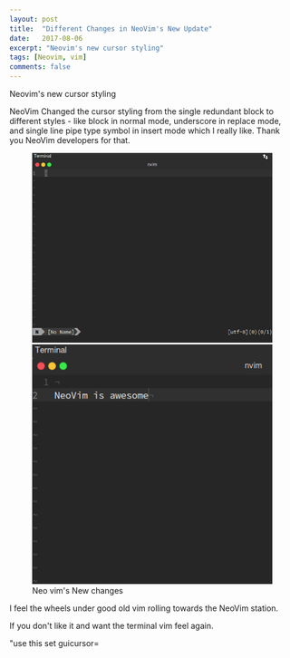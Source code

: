 ```yaml
---
layout: post
title:  "Different Changes in NeoVim's New Update"
date:   2017-08-06
excerpt: "Neovim's new cursor styling"
tags: [Neovim, vim]
comments: false
---
```


Neovim's new cursor styling

NeoVim Changed the cursor styling from the single redundant block to different styles - like block in normal mode, underscore in replace mode,
and single line pipe type symbol in insert mode which I really like. Thank you NeoVim developers for that.

<figure class="half">
    <a href="assets/img/screenshot1.png"><img src="assets/img/screenshot1.png"></a>
    <a href="assets/img/screenshot2.png"><img src="assets/img/screenshot2.png"></a>
    <figcaption>Neo vim's New changes</figcaption>
</figure>


I feel the wheels under good old vim rolling towards the NeoVim station.

If you don't like it and want the terminal vim feel again.

"use this
set  guicursor=
